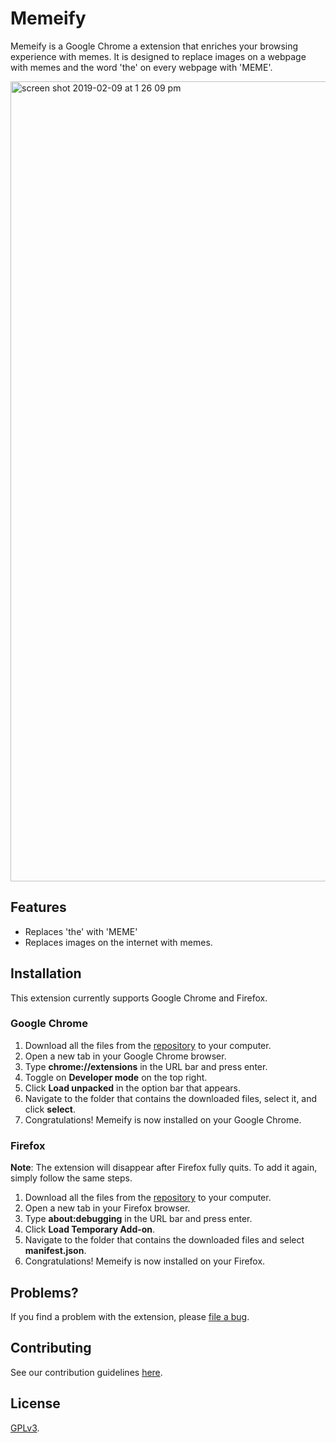 # Memeify

Memeify is a Google Chrome a extension that enriches your browsing experience with memes. It is designed to replace images on a webpage with memes and the word 'the' on every webpage with 'MEME'. 

<img width="1280" alt="screen shot 2019-02-09 at 1 26 09 pm" src="https://user-images.githubusercontent.com/25830350/52524889-00a0ac80-2c70-11e9-97ec-e3b30511a803.png">

## Features

- Replaces 'the' with 'MEME'
- Replaces images on the internet with memes.


## Installation

This extension currently supports Google Chrome and Firefox.

### Google Chrome
1. Download all the files from the [repository](https://github.com/nyu-ossd-s19/memeify-team-1) to your computer.  
2. Open a new tab in your Google Chrome browser.
3. Type **chrome://extensions** in the URL bar and press enter.
4. Toggle on **Developer mode** on the top right.
5. Click **Load unpacked** in the option bar that appears.
6. Navigate to the folder that contains the downloaded files, select it, and click **select**.
7. Congratulations! Memeify is now installed on your Google Chrome.

### Firefox  

**Note**: The extension will disappear after Firefox fully quits. To add it again, simply follow the same steps.

1. Download all the files from the [repository](https://github.com/nyu-ossd-s19/memeify-team-1) to your computer.  
2. Open a new tab in your Firefox browser.
3. Type **about:debugging** in the URL bar and press enter.
4. Click **Load Temporary Add-on**.
5. Navigate to the folder that contains the downloaded files and select **manifest.json**.
6. Congratulations! Memeify is now installed on your Firefox.

## Problems?

If you find a problem with the extension, please [file a bug](https://github.com/nyu-ossd-s19/memeify-team-1/issues/new).

## Contributing

See our contribution guidelines [here](https://github.com/nyu-ossd-s19/memeify-team-1/blob/master/CONTRIBUTING.md).

## License

[GPLv3](https://github.com/nyu-ossd-s19/memeify-team-1/blob/master/LICENSE).
